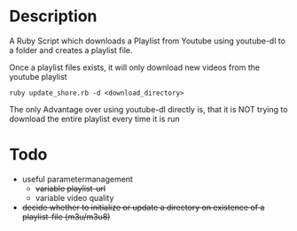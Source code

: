 Description
============

A Ruby Script which downloads a Playlist from Youtube using youtube-dl to a folder
and creates a playlist file.

Once a playlist files exists, it will only download new videos from the youtube playlist

    ruby update_shore.rb -d <download_directory>

The only Advantage over using youtube-dl directly is, that it is NOT trying to download the entire playlist every time it is run

Todo
============
- useful parametermanagement
  - ~~variable playlist-url~~
  - variable video quality
- ~~decide whether to initialize or update a directory on existence of a playlist-file (m3u/m3u8)~~
